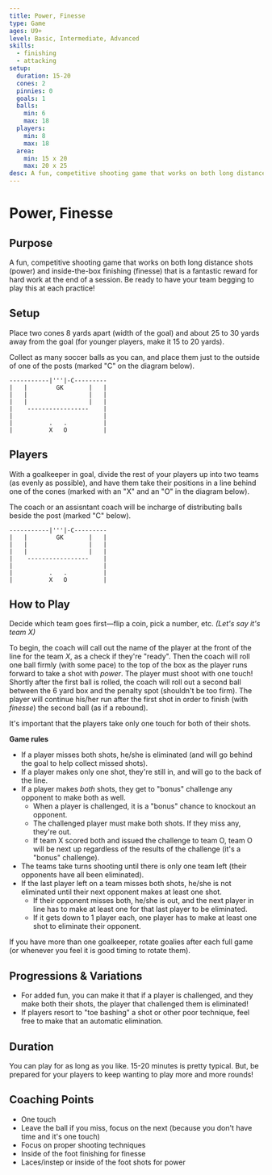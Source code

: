 ```yaml
---
title: Power, Finesse
type: Game
ages: U9+
level: Basic, Intermediate, Advanced
skills:
  - finishing
  - attacking
setup:
  duration: 15-20
  cones: 2
  pinnies: 0
  goals: 1
  balls:
    min: 6
    max: 18
  players:
    min: 8
    max: 18
  area:
    min: 15 x 20
    max: 20 x 25
desc: A fun, competitive shooting game that works on both long distance shots (power) and inside-the-box finishing (finesse).
---
```


# Power, Finesse

## Purpose

A fun, competitive shooting game that works on both long distance shots (power) and inside-the-box finishing (finesse) that is a fantastic reward for hard work at the end of a session. Be ready to have your team begging to play this at each practice!

## Setup

Place two cones 8 yards apart (width of the goal) and about 25 to 30 yards away from the goal (for younger players, make it 15 to 20 yards).

Collect as many soccer balls as you can, and place them just to the outside of one of the posts (marked "C" on the diagram below).

```
-----------|'''|-C---------
|   |        GK       |   |
|   |                 |   |
|   |                 |   |
|    -----------------    |
|                         |
|          .   .          |
|          X   O          |
```

## Players

With a goalkeeper in goal, divide the rest of your players up into two teams (as evenly as possible), and have them take their positions in a line behind one of the cones (marked with an "X" and an "O" in the diagram below).

The coach or an assisntant coach will be incharge of distributing balls beside the post (marked "C" below).

```
-----------|'''|-C---------
|   |        GK       |   |
|   |                 |   |
|   |                 |   |
|    -----------------    |
|                         |
|          .   .          |
|          X   O          |
```

## How to Play

Decide which team goes first—flip a coin, pick a number, etc. _(Let's say it's team X)_

To begin, the coach will call out the name of the player at the front of the line for the team _X_, as a check if they're "ready". Then the coach will roll one ball firmly (with some pace) to the top of the box as the player runs forward to take a shot with _power_. The player must shoot with one touch! Shortly after the first ball is rolled, the coach will roll out a second ball between the 6 yard box and the penalty spot (shouldn't be too firm). The player will continue his/her run after the first shot in order to finish (with _finesse_) the second ball (as if a rebound).

It's important that the players take only one touch for both of their shots.

__Game rules__
- If a player misses both shots, he/she is eliminated (and will go behind the goal to help collect missed shots).
- If a player makes only one shot, they're still in, and will go to the back of the line.
- If a player makes _both_ shots, they get to "bonus" challenge any opponent to make both as well.
  - When a player is challenged, it is a "bonus" chance to knockout an opponent.
  - The challenged player must make both shots. If they miss any, they're out.
  - If team X scored both and issued the challenge to team O, team O will be next up regardless of the results of the challenge (it's a "bonus" challenge).
- The teams take turns shooting until there is only one team left (their opponents have all been eliminated).
- If the last player left on a team misses both shots, he/she is not eliminated until their next opponent makes at least one shot.
  - If their opponent misses both, he/she is out, and the next player in line has to make at least one for that last player to be eliminated.
  - If it gets down to 1 player each, one player has to make at least one shot to eliminate their opponent.

If you have more than one goalkeeper, rotate goalies after each full game (or whenever you feel it is good timing to rotate them).

## Progressions & Variations

- For added fun, you can make it that if a player is challenged, and they make both their shots, the player that challenged them is eliminated!
- If players resort to "toe bashing" a shot or other poor technique, feel free to make that an automatic elimination.

## Duration

You can play for as long as you like. 15-20 minutes is pretty typical. But, be prepared for your players to keep wanting to play more and more rounds!

## Coaching Points

- One touch
- Leave the ball if you miss, focus on the next (because you don't have time and it's one touch)
- Focus on proper shooting techniques
- Inside of the foot finishing for finesse
- Laces/instep or inside of the foot shots for power
